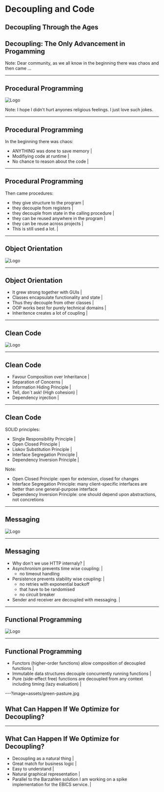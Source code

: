 # Decoupling and Code
<h2 class="fragment">Decoupling Through the Ages</h2>
<h2 class="fragment">Decoupling: The Only Advancement in Progamming</h2>

Note:
Dear community,
as we all know in the beginning there was chaos and then came ...

---

## Procedural Programming
![Logo](assets/call-graph.png)

Note:
I hope I didn't hurt anyones religious feelings. I just love such jokes.

---

## Procedural Programming

In the beginning there was chaos:
- ANYTHING was done to save memory |
- Modifiying code at runtime |
- No chance to reason about the code |

---

## Procedural Programming

Then came procedures:
- they give structure to the program |
- they decouple from registers |
- they decouple from state in the calling procedure |
- they can be reused anywhere in the program |
- they can be reuse across projects |
- This is still used a lot. |

---

## Object Orientation
![Logo](assets/class-diagram.jpg)

---

## Object Orientation

- It grew strong together with GUIs |
- Classes encapsulate functionality and state |
- Thus they decouple from other classes |
- OOP works best for purely technical domains |
- Inheritence creates a lot of coupling |

---

## Clean Code
![Logo](assets/clean-code.jpg)

---

## Clean Code

- Favour Composition over Inheritance |
- Separation of Concerns |
- Information Hiding Principle |
- Tell, don´t ask! (High cohesion) |
- Dependency injection |

---

## Clean Code

SOLID principles:
- Single Responsibility Principle |
- Open Closed Principle |
- Liskov Substitution Principle |
- Interface Segregation Principle |
- Dependency Inversion Principle |

Note:
- Open Closed Principle: open for extension, closed for changes
- Interface Segregation Principle: many client-specific interfaces are better than one general-purpose interface
- Dependency Inversion Principle: one should depend upon abstractions, not concretions

---

## Messaging
![Logo](assets/messaging.jpg)

---

## Messaging

- Why don't we use HTTP internaly? |
- Asynchronism prevents time wise coupling: |
  * no timeout handling
- Persistence prevents stability wise coupling: |
  * no retries with exponential backoff
  * that have to be randomised
  * no circuit breaker
- Sender and receiver are decoupled with messaging. |

---

## Functional Programming
![Logo](assets/lambda.png)

---

## Functional Programming

- Functors (higher-order functions) allow composition of decoupled functions |
- Immutable data structures decouple concurrently running functions |
- Pure (side-effect free) functions are decoupled from any context including timing (lazy evaluation) |

---?image=assets/green-pasture.jpg

## What Can Happen If We Optimize for Decoupling?

---

## What Can Happen If We Optimize for Decoupling?

- Decoupling as a natural thing |
- Great match for business logic |
- Easy to understand |
- Natural graphical representation        |
- Parallel to the Barzahlen solution I am working on a spike implementation for the EBICS service. |
